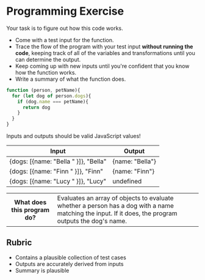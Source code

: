# Programming Exercise

Your task is to figure out how this code works.

* Come with a test input for the function.
* Trace the flow of the program with your test input **without running the code**, keeping track of all of the variables and transformations until you can determine the output.
* Keep coming up with new inputs until you're confident that you know how the function works.
* Write a summary of what the function does.

```js
function (person, petName){
  for (let dog of person.dogs){
    if (dog.name === petName){
      return dog
    }
  }
}
```

Inputs and outputs should be valid JavaScript values!

| Input | Output |
| ----- | ------ |
|{dogs: [{name: "Bella " }]}, "Bella" | {name: "Bella"}|
|{dogs: [{name: "Finn " }]}, "Finn" | {name: "Finn"}|
{dogs: [{name: "Lucy " }]}, "Lucy" |undefined|

<table>
  <tr>
    <th>What does this program do?</th>
    <td>Evaluates an array of objects to evaluate whether a person has a dog with a name matching the input. If it does, the program outputs the dog's name. </td>
  </tr>
</table>

## Rubric

* Contains a plausible collection of test cases
* Outputs are accurately derived from inputs
* Summary is plausible
